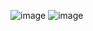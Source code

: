 ![image](https://github.com/user-attachments/assets/46351e63-337e-4d30-84a9-502c3c408072)
![image](https://github.com/user-attachments/assets/2c1252e5-b954-43b6-b64e-1dfea0b85e20)
